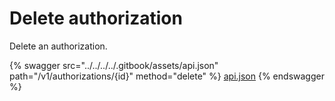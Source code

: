 # Delete authorization

Delete an authorization.

{% swagger src="../../../../.gitbook/assets/api.json" path="/v1/authorizations/{id}" method="delete" %}
[api.json](../../../../.gitbook/assets/api.json)
{% endswagger %}
